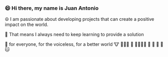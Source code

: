 ### 😄 Hi there, my name is Juan Antonio

☮️ I am passionate about developing projects that can create a positive impact on the world.

🔭 That means I always need to keep learning to provide a solution

🌱 for everyone, for the voiceless, for a better world 🐮 🧑‍🤝‍🧑 🐷 👨‍👩‍👧‍👦 🐔 👧 🐶 👦 🐱

